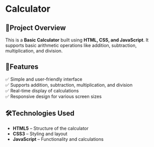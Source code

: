 # Calculator  

## 📌Project Overview  
This is a **Basic Calculator** built using **HTML, CSS, and JavaScript**. It supports basic arithmetic operations like addition, subtraction, multiplication, and division.  

## 🚀Features  
✅ Simple and user-friendly interface  
✅ Supports addition, subtraction, multiplication, and division  
✅ Real-time display of calculations  
✅ Responsive design for various screen sizes  

## 🛠️Technologies Used  
- **HTML5** – Structure of the calculator  
- **CSS3** – Styling and layout  
- **JavaScript** – Functionality and calculations  
  
